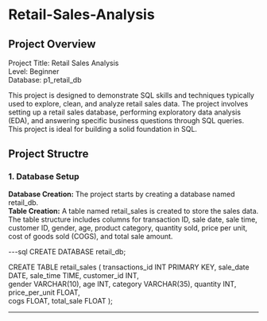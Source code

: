 # Retail-Sales-Analysis
## Project Overview
Project Title: Retail Sales Analysis
<br>
Level: Beginner
<br>
Database: p1_retail_db

This project is designed to demonstrate SQL skills and techniques typically used to explore, clean, and analyze retail sales data. The project involves setting up a retail sales database, performing exploratory data analysis (EDA), and answering specific business questions through SQL queries. This project is ideal for building a solid foundation in SQL.
## Project Structre
### 1. Database Setup
**Database Creation:** The project starts by creating a database named retail_db.
<br>
**Table Creation:** A table named retail_sales is created to store the sales data. The table structure includes columns for transaction ID, sale date, sale time, customer ID, gender, age, product category, quantity sold, price per unit, cost of goods sold (COGS), and total sale amount.

---sql
CREATE DATABASE retail_db;

CREATE TABLE retail_sales
(
    transactions_id INT PRIMARY KEY,
    sale_date DATE,	
    sale_time TIME,
    customer_id INT,	
    gender VARCHAR(10),
    age INT,
    category VARCHAR(35),
    quantity INT,
    price_per_unit FLOAT,	
    cogs FLOAT,
    total_sale FLOAT
);

---
